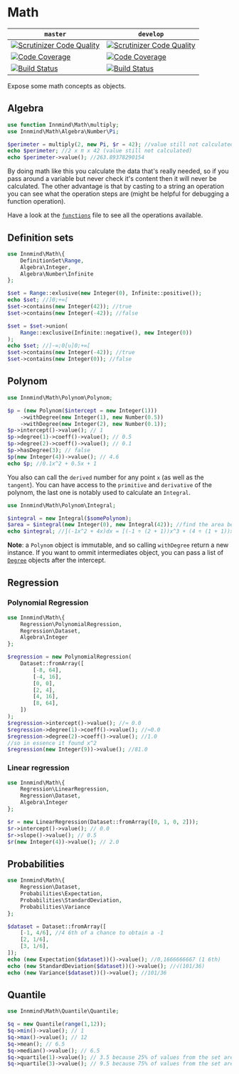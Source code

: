 # Math

| `master` | `develop` |
|----------|-----------|
| [![Scrutinizer Code Quality](https://scrutinizer-ci.com/g/Innmind/Math/badges/quality-score.png?b=master)](https://scrutinizer-ci.com/g/Innmind/Math/?branch=master) | [![Scrutinizer Code Quality](https://scrutinizer-ci.com/g/Innmind/Math/badges/quality-score.png?b=develop)](https://scrutinizer-ci.com/g/Innmind/Math/?branch=develop) |
| [![Code Coverage](https://scrutinizer-ci.com/g/Innmind/Math/badges/coverage.png?b=master)](https://scrutinizer-ci.com/g/Innmind/Math/?branch=master) | [![Code Coverage](https://scrutinizer-ci.com/g/Innmind/Math/badges/coverage.png?b=develop)](https://scrutinizer-ci.com/g/Innmind/Math/?branch=develop) |
| [![Build Status](https://scrutinizer-ci.com/g/Innmind/Math/badges/build.png?b=master)](https://scrutinizer-ci.com/g/Innmind/Math/build-status/master) | [![Build Status](https://scrutinizer-ci.com/g/Innmind/Math/badges/build.png?b=develop)](https://scrutinizer-ci.com/g/Innmind/Math/build-status/develop) |

Expose some math concepts as objects.

## Algebra

```php
use function Innmind\Math\multiply;
use Innmind\Math\Algebra\Number\Pi;

$perimeter = multiply(2, new Pi, $r = 42); //value still not calculated
echo $perimeter; //2 x π x 42 (value still not calculated)
echo $perimeter->value(); //263.89378290154
```

By doing math like this you calculate the data that's really needed, so if you pass around a variable but never check it's content then it will never be calculated. The other advantage is that by casting to a string an operation you can see what the operation steps are (might be helpful for debugging a function operation).

Have a look at the [`functions`](src/functions.php) file to see all the operations available.

## Definition sets

```php
use Innmind\Math\{
    DefinitionSet\Range,
    Algebra\Integer,
    Algebra\Number\Infinite
};

$set = Range::exlusive(new Integer(0), Infinite::positive());
echo $set; //]0;+∞[
$set->contains(new Integer(42)); //true
$set->contains(new Integer(-42)); //false

$set = $set->union(
    Range::exclusive(Infinite::negative(), new Integer(0))
);
echo $set; //]-∞;0[∪]0;+∞[
$set->contains(new Integer(-42)); //true
$set->contains(new Integer(0)); //false
```

## Polynom

```php
use Innmind\Math\Polynom\Polynom;

$p = (new Polynom($intercept = new Integer(1)))
    ->withDegree(new Integer(1), new Number(0.5))
    ->withDegree(new Integer(2), new Number(0.1));
$p->intercept()->value(); // 1
$p->degree(1)->coeff()->value(); // 0.5
$p->degree(2)->coeff()->value(); // 0.1
$p->hasDegree(3); // false
$p(new Integer(4))->value(); // 4.6
echo $p; //0.1x^2 + 0.5x + 1
```

You also can call the `derived` number for any point `x` (as well as the `tangent`). You can have access to the `primitive` and `derivative` of the polynom, the last one is notably used to calculate an `Integral`.

```php
use Innmind\Math\Polynom\Integral;

$integral = new Integral($somePolynom);
$area = $integral(new Integer(0), new Integral(42)); //find the area beneath the curve between point 0 and 42
echo $integral; //∫(-1x^2 + 4x)dx = [(-1 ÷ (2 + 1))x^3 + (4 ÷ (1 + 1))x^2] (if the polynom is -1x^2 + 4x)
```

**Note**: a `Polynom` object is immutable, and so calling `withDegree` return a new instance. If you want to ommit intermediates object, you can pass a list of [`Degree`](src/Polynom/Degree.php) objects after the intercept.

## Regression

### Polynomial Regression

```php
use Innmind\Math\{
    Regression\PolynomialRegression,
    Regression\Dataset,
    Algebra\Integer
};

$regression = new PolynomialRegression(
    Dataset::fromArray([
        [-8, 64],
        [-4, 16],
        [0, 0],
        [2, 4],
        [4, 16],
        [8, 64],
    ])
);
$regression->intercept()->value(); //≈ 0.0
$regression->degree(1)->coeff()->value(); //≈0.0
$regression->degree(2)->coeff()->value(); //1.0
//so in essence it found x^2
$regression(new Integer(9))->value(); //81.0
```

### Linear regression

```php
use Innmind\Math\{
    Regression\LinearRegression,
    Regression\Dataset,
    Algebra\Integer
};

$r = new LinearRegression(Dataset::fromArray([0, 1, 0, 2]));
$r->intercept()->value(); // 0.0
$r->slope()->value(); // 0.5
$r(new Integer(4))->value(); // 2.0
```

## Probabilities

```php
use Innmind\Math\{
    Regression\Dataset,
    Probabilities\Expectation,
    Probabilities\StandardDeviation,
    Probabilities\Variance
};

$dataset = Dataset::fromArray([
    [-1, 4/6], //4 6th of a chance to obtain a -1
    [2, 1/6],
    [3, 1/6],
]);
echo (new Expectation($dataset))()->value(); //0,1666666667 (1 6th)
echo (new StandardDeviation($dataset))()->value(); //√(101/36)
echo (new Variance($dataset))()->value(); //101/36
```

## Quantile

```php
use Innmind\Math\Quantile\Quantile;

$q = new Quantile(range(1,12));
$q->min()->value(); // 1
$q->max()->value(); // 12
$q->mean(); // 6.5
$q->median()->value(); // 6.5
$q->quartile(1)->value(); // 3.5 because 25% of values from the set are lower than 3.5
$q->quartile(3)->value(); // 9.5 because 75% of values from the set are lower than 9.5
```

